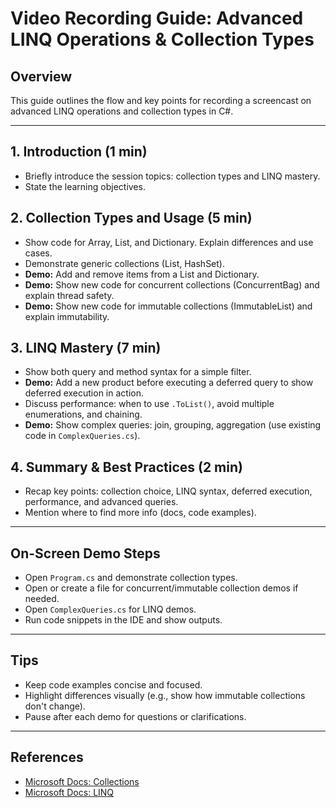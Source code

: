# Video Recording Guide: Advanced LINQ Operations & Collection Types

## Overview
This guide outlines the flow and key points for recording a screencast on advanced LINQ operations and collection types in C#.

---

## 1. Introduction (1 min)
- Briefly introduce the session topics: collection types and LINQ mastery.
- State the learning objectives.

## 2. Collection Types and Usage (5 min)
- Show code for Array, List, and Dictionary. Explain differences and use cases.
- Demonstrate generic collections (List, HashSet).
- **Demo:** Add and remove items from a List and Dictionary.
- **Demo:** Show new code for concurrent collections (ConcurrentBag) and explain thread safety.
- **Demo:** Show new code for immutable collections (ImmutableList) and explain immutability.

## 3. LINQ Mastery (7 min)
- Show both query and method syntax for a simple filter.
- **Demo:** Add a new product before executing a deferred query to show deferred execution in action.
- Discuss performance: when to use `.ToList()`, avoid multiple enumerations, and chaining.
- **Demo:** Show complex queries: join, grouping, aggregation (use existing code in `ComplexQueries.cs`).

## 4. Summary & Best Practices (2 min)
- Recap key points: collection choice, LINQ syntax, deferred execution, performance, and advanced queries.
- Mention where to find more info (docs, code examples).

---

## On-Screen Demo Steps
- Open `Program.cs` and demonstrate collection types.
- Open or create a file for concurrent/immutable collection demos if needed.
- Open `ComplexQueries.cs` for LINQ demos.
- Run code snippets in the IDE and show outputs.

---

## Tips
- Keep code examples concise and focused.
- Highlight differences visually (e.g., show how immutable collections don't change).
- Pause after each demo for questions or clarifications.

---

## References
- [Microsoft Docs: Collections](https://learn.microsoft.com/en-us/dotnet/standard/collections/)
- [Microsoft Docs: LINQ](https://learn.microsoft.com/en-us/dotnet/csharp/programming-guide/concepts/linq/)
